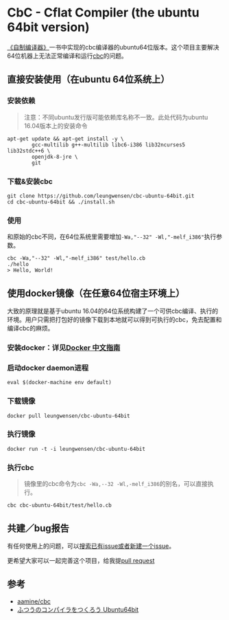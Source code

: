 CbC - Cflat Compiler (the ubuntu 64bit version)
====================

[《自制编译器》](http://www.ituring.com.cn/book/1308)一书中实现的cbc编译器的ubuntu64位版本。这个项目主要解决64位机器上无法正常编译和运行[cbc](https://github.com/aamine/cbc)的问题。

## 直接安装使用（在ubuntu 64位系统上）

### 安装依赖

> 注意：不同ubuntu发行版可能依赖库名称不一致。此处代码为ubuntu 16.04版本上的安装命令

```shell
apt-get update && apt-get install -y \
        gcc-multilib g++-multilib libc6-i386 lib32ncurses5 lib32stdc++6 \
        openjdk-8-jre \
        git
```

### 下载&安装cbc

```shell
git clone https://github.com/leungwensen/cbc-ubuntu-64bit.git
cd cbc-ubuntu-64bit && ./install.sh
```

### 使用

和原始的cbc不同，在64位系统里需要增加`-Wa,"--32" -Wl,"-melf_i386"`执行参数。

```shell
cbc -Wa,"--32" -Wl,"-melf_i386" test/hello.cb
./hello
> Hello, World!
```

## 使用docker镜像（在任意64位宿主环境上）

大致的原理就是基于ubuntu 16.04的64位系统构建了一个可供cbc编译、执行的环境。用户只需把打包好的镜像下载到本地就可以得到可执行的cbc，免去配置和编译cbc的麻烦。

### 安装docker：详见[Docker 中文指南](http://docker.widuu.com/index.html)

### 启动docker daemon进程

```shell
eval $(docker-machine env default)
```

### 下载镜像

```shell
docker pull leungwensen/cbc-ubuntu-64bit
```

### 执行镜像

```shell
docker run -t -i leungwensen/cbc-ubuntu-64bit
```

### 执行cbc

> 镜像里的cbc命令为`cbc -Wa,--32 -Wl,-melf_i386`的别名，可以直接执行。

```shell
cbc cbc-ubuntu-64bit/test/hello.cb
```

## 共建／bug报告

有任何使用上的问题，可以[搜索已有issue或者新建一个issue](https://github.com/leungwensen/cbc-ubuntu-64bit/issues)。

更希望大家可以一起完善这个项目，给我提[pull request](https://github.com/leungwensen/cbc-ubuntu-64bit/pulls)

## 参考

* [aamine/cbc](https://github.com/aamine/cbc)
* [ふつうのコンパイラをつくろう Ubuntu64bit](http://blog.livedoor.jp/yamanobori_old/archives/5189798.html)

